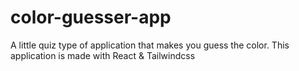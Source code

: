 # color-guesser-app
A little quiz type of application that makes you guess the color. This application is made with React &amp; Tailwindcss
